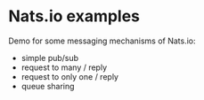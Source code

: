 # Nats.io examples

Demo for some messaging mechanisms of Nats.io:
- simple pub/sub
- request to many / reply
- request to only one / reply
- queue sharing